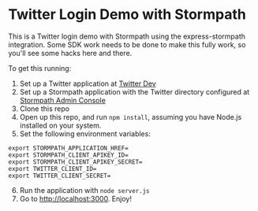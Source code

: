 # Twitter Login Demo with Stormpath

This is a Twitter login demo with Stormpath using the express-stormpath integration. Some SDK work needs to be done to make this fully work, so you'll see some hacks here and there.

To get this running:

1. Set up a Twitter application at [Twitter Dev](https://dev.twitter.com)
2. Set up a Stormpath application with the Twitter directory configured at [Stormpath Admin Console](https://api.stormpath.com)
3. Clone this repo
4. Open up this repo, and run `npm install`, assuming you have Node.js installed on your system. 
5. Set the following environment variables:

```
export STORMPATH_APPLICATION_HREF=
export STORMPATH_CLIENT_APIKEY_ID=
export STORMPATH_CLIENT_APIKEY_SECRET=
export TWITTER_CLIENT_ID=
export TWITTER_CLIENT_SECRET=
```

6. Run the application with `node server.js`
7. Go to [http://localhost:3000](http://localhost:3000). Enjoy!